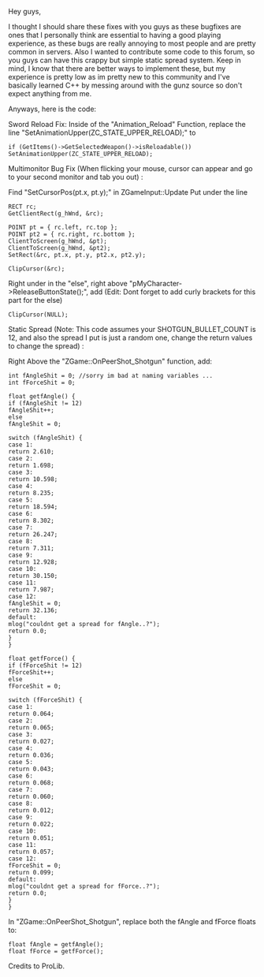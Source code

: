 Hey guys,

I thought I should share these fixes with you guys as these bugfixes are ones that I personally think are essential to having a good playing experience, as these bugs are really annoying to most people and are pretty common in servers. Also I wanted to contribute some code to this forum, so you guys can have this crappy but simple static spread system. Keep in mind, I know that there are better ways to implement these, but my experience is pretty low as im pretty new to this community and I've basically learned C++ by messing around with the gunz source so don't expect anything from me.

Anyways, here is the code:

Sword Reload Fix:
Inside of the "Animation_Reload" Function, replace the line "SetAnimationUpper(ZC_STATE_UPPER_RELOAD);" to

    if (GetItems()->GetSelectedWeapon()->isReloadable())
    SetAnimationUpper(ZC_STATE_UPPER_RELOAD);

Multimonitor Bug Fix (When flicking your mouse, cursor can appear and go to your second monitor and tab you out) :

Find "SetCursorPos(pt.x, pt.y);" in ZGameInput::Update
Put under the line

    RECT rc;
    GetClientRect(g_hWnd, &rc);
    
    POINT pt = { rc.left, rc.top };
    POINT pt2 = { rc.right, rc.bottom };
    ClientToScreen(g_hWnd, &pt);
    ClientToScreen(g_hWnd, &pt2);
    SetRect(&rc, pt.x, pt.y, pt2.x, pt2.y);
    
    ClipCursor(&rc);

Right under in the "else", right above "pMyCharacter->ReleaseButtonState();", add (Edit: Dont forget to add curly brackets for this part for the else)

    ClipCursor(NULL);

Static Spread (Note: This code assumes your SHOTGUN_BULLET_COUNT is 12, and also the spread I put is just a random one, change the return values to change the spread) :

Right Above the "ZGame::OnPeerShot_Shotgun" function, add:

    int fAngleShit = 0; //sorry im bad at naming variables ...
    int fForceShit = 0;
    
    float getfAngle() {
    if (fAngleShit != 12)
    fAngleShit++;
    else
    fAngleShit = 0;
    
    switch (fAngleShit) {
    case 1:
    return 2.610;
    case 2:
    return 1.698;
    case 3:
    return 10.598;
    case 4:
    return 8.235;
    case 5:
    return 18.594;
    case 6:
    return 8.302;
    case 7:
    return 26.247;
    case 8:
    return 7.311;
    case 9:
    return 12.928;
    case 10:
    return 30.150;
    case 11:
    return 7.987;
    case 12:
    fAngleShit = 0;
    return 32.136;
    default:
    mlog("couldnt get a spread for fAngle..?");
    return 0.0;
    }
    }
    
    float getfForce() {
    if (fForceShit != 12)
    fForceShit++;
    else
    fForceShit = 0;
    
    switch (fForceShit) {
    case 1:
    return 0.064;
    case 2:
    return 0.065;
    case 3:
    return 0.027;
    case 4:
    return 0.036;
    case 5:
    return 0.043;
    case 6:
    return 0.068;
    case 7:
    return 0.060;
    case 8:
    return 0.012;
    case 9:
    return 0.022;
    case 10:
    return 0.051;
    case 11:
    return 0.057;
    case 12:
    fForceShit = 0;
    return 0.099;
    default:
    mlog("couldnt get a spread for fForce..?");
    return 0.0;
    }
    }

In "ZGame::OnPeerShot_Shotgun", replace both the fAngle and fForce floats to:

    float fAngle = getfAngle();
    float fForce = getfForce();


Credits to ProLib.
